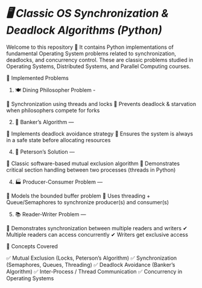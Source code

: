 # ***🖥️ Classic OS Synchronization & Deadlock Algorithms (Python)***

Welcome to this repository 🎉
It contains Python implementations of fundamental Operating System problems related to synchronization, deadlocks, and concurrency control.
These are classic problems studied in Operating Systems, Distributed Systems, and Parallel Computing courses.

📂 Implemented Problems
1. 🍽 Dining Philosopher Problem -

🔹 Synchronization using threads and locks
🔹 Prevents deadlock & starvation when philosophers compete for forks

2. 🏦 Banker’s Algorithm —
   
🔹 Implements deadlock avoidance strategy
🔹 Ensures the system is always in a safe state before allocating resources

4. 🔄 Peterson’s Solution —

🔹 Classic software-based mutual exclusion algorithm
🔹 Demonstrates critical section handling between two processes (threads in Python)

4. 🏭 Producer-Consumer Problem — 

🔹 Models the bounded buffer problem
🔹 Uses threading + Queue/Semaphores to synchronize producer(s) and consumer(s)

5. 📚 Reader-Writer Problem — 

🔹 Demonstrates synchronization between multiple readers and writers
✔ Multiple readers can access concurrently
✔ Writers get exclusive access

🧠 Concepts Covered

✅ Mutual Exclusion (Locks, Peterson’s Algorithm)
✅ Synchronization (Semaphores, Queues, Threading)
✅ Deadlock Avoidance (Banker’s Algorithm)
✅ Inter-Process / Thread Communication
✅ Concurrency in Operating Systems
